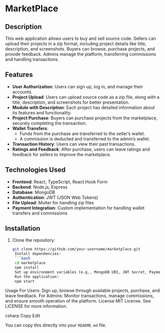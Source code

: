 # MarketPlace

## Description
This web application allows users to buy and sell source code. Sellers can upload their projects in a zip format, including project details like title, description, and screenshots. Buyers can browse, purchase projects, and provide feedback. Admins manage the platform, transferring commissions and handling transactions.

## Features
- **User Authorization**: Users can sign up, log in, and manage their accounts.
- **Project Upload**: Users can upload source code as a zip file, along with a title, description, and screenshots for better presentation.
- **Module with Description**: Each project has detailed information about its features and functionality.
- **Project Purchase**: Buyers can purchase projects from the marketplace, securely completing the transaction.
- **Wallet Transfers**:
  - Funds from the purchase are transferred to the seller’s wallet.
  - A commission is deducted and transferred to the admin’s wallet.
- **Transaction History**: Users can view their past transactions.
- **Ratings and Feedback**: After purchase, users can leave ratings and feedback for sellers to improve the marketplace.

## Technologies Used
- **Frontend**: React, TypeScript, React Hook Form
- **Backend**: Node.js, Express
- **Database**: MongoDB
- **Authentication**: JWT (JSON Web Tokens)
- **File Upload**: Multer for handling zip files
- **Payment Integration**: Custom implementation for handling wallet transfers and commissions

## Installation

1. Clone the repository:
   ```bash
   git clone https://github.com/your-username/marketplace.git
    Install dependencies:
    ```bash
    cd marketplace
    npm install
    Set up environment variables (e.g., MongoDB URI, JWT Secret, Payment API keys).
    Run the application:
    npm start
Usage
For Users: Sign up, browse through available projects, purchase, and leave feedback.
For Admins: Monitor transactions, manage commissions, and ensure smooth operation of the platform.
License
MIT License. See LICENSE for more information.

csharp
Copy
Edit

You can copy this directly into your `README.md` file.
